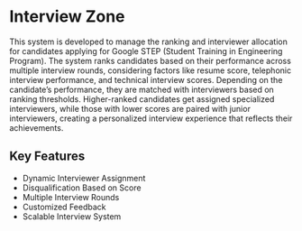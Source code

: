 #  Interview Zone
This system is developed to manage the ranking and interviewer allocation for candidates applying for Google STEP (Student Training in Engineering Program). The system ranks candidates based on their performance across multiple interview rounds, considering factors like resume score, telephonic interview performance, and technical interview scores. Depending on the candidate’s performance, they are matched with interviewers based on ranking thresholds. Higher-ranked candidates get assigned specialized interviewers, while those with lower scores are paired with junior interviewers, creating a personalized interview experience that reflects their achievements.

## **Key Features**
- Dynamic Interviewer Assignment
- Disqualification Based on Score
- Multiple Interview Rounds
- Customized Feedback
- Scalable Interview System
